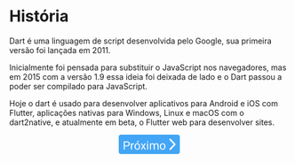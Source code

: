 # História

Dart é uma linguagem de script desenvolvida pelo Google, sua primeira versão foi lançada em 2011.

Inicialmente foi pensada para substituir o JavaScript nos navegadores, mas em 2015 com a versão 1.9 essa ideia foi deixada de lado e o Dart passou a poder ser compilado para JavaScript.

Hoje o dart é usado para desenvolver aplicativos para Android e iOS com Flutter, aplicações nativas para Windows, Linux e macOS com o dart2native, e atualmente em beta, o Flutter web para desenvolver sites.
<p align="center">
  <a href="../01-Ambiente/0-AmbienteLinux.md">
    <img src="../../4noobsAssets/proximo.svg" height=35>
  </a>
</p>
